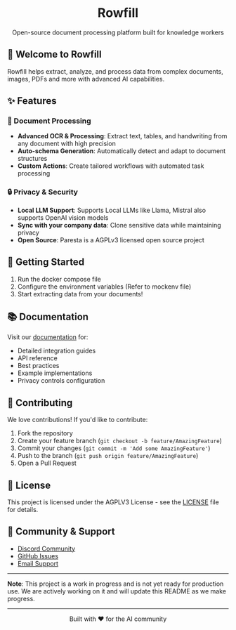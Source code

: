 <div align="center">
  <h1>Rowfill</h1>
  <p>Open-source document processing platform built for knowledge workers</p>
</div>

## 👋 Welcome to Rowfill

Rowfill helps extract, analyze, and process data from complex documents, images, PDFs and more with advanced AI capabilities.

## ✨ Features

### 📄 Document Processing
- **Advanced OCR & Processing**: Extract text, tables, and handwriting from any document with high precision
- **Auto-schema Generation**: Automatically detect and adapt to document structures
- **Custom Actions**: Create tailored workflows with automated task processing

### 🔒 Privacy & Security
- **Local LLM Support**: Supports Local LLMs like Llama, Mistral also supports OpenAI vision models
- **Sync with your company data**: Clone sensitive data while maintaining privacy
- **Open Source**: Paresta is a AGPLv3 licensed open source project

## 🚀 Getting Started

1. Run the docker compose file
2. Configure the environment variables (Refer to mockenv file)
3. Start extracting data from your documents!

## 📚 Documentation

Visit our [documentation](https://docs.rowfill.com) for:
- Detailed integration guides
- API reference
- Best practices
- Example implementations
- Privacy controls configuration

## 🤝 Contributing

We love contributions! If you'd like to contribute:

1. Fork the repository
2. Create your feature branch (`git checkout -b feature/AmazingFeature`)
3. Commit your changes (`git commit -m 'Add some AmazingFeature'`)
4. Push to the branch (`git push origin feature/AmazingFeature`)
5. Open a Pull Request

## 📝 License

This project is licensed under the AGPLV3 License - see the [LICENSE](LICENSE) file for details.

## 💬 Community & Support

- [Discord Community](https://discord.gg/rowfill)
- [GitHub Issues](https://github.com/RowfillHQ/rowfill/issues)
- [Email Support](mailto:hello@rowfill.com)


---
**Note**: This project is a work in progress and is not yet ready for production use. We are actively working on it and will update this README as we make progress.

---
<div align="center">
  <p>Built with ❤️ for the AI community</p>
</div>
